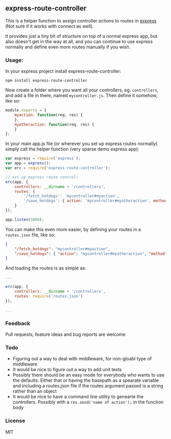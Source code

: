## express-route-controller

This is a helper function to assign controller actions to routes
in [express](http://expressjs.com/) (Not sure if it works with connect as well).

It provides just a tiny bit of structure on top of a normal express app, but also
doesn't get in the way at all, and you can continue to use express normally and
define even more routes manually if you wish.

### Usage:

In your express project install express-route-controller:

```
npm install express-route-controller
```

Now create a folder where you want all your controllers, eg. `controllers`, and add a file in there,
named `mycontroller.js`. Then define it somehow, like so:

```javascript
module.exports = {
    myaction: function(req, res) {
    },
    myotheraction: function(req, res) {
    }
};
```

In your main app.js file (or wherever you set up express routes normally) simply call the helper
function (very sparse demo express app):

```javascript
var express = require('express');
var app = express();
var erc = require('express-route-controller');

// set up express route control:
erc(app, {
    controllers: __dirname + '/controllers',
    routes: {
        '/fetch_hotdogs': 'mycontroller#myaction',
        '/save_hotdogs': { action: 'mycontroller#myotheraction', method: 'post' }
    }
});

app.listen(3000);
```

You can make this even more easier, by defining your routes in a `routes.json` file, like so:
```json
{
    "/fetch_hotdogs": "mycontroller#myaction",
    "/save_hotdogs": { "action": "mycontroller#myotheraction", "method": "post" }
}
```

And loading the routes is as simple as:

```javascript
...

erc(app, {
    controllers: __dirname + '/controllers',
    routes: require('routes.json')
});

...
```

### Feedback

Pull requests, feature ideas and bug reports are welcome

### Todo

- Figuring out a way to deal with middleware, for non-gloabl type of middleware
- It would be nice to figure out a way to add unit tests
- Possibly there should be an easy mode for everybody who wants to use the defaults. Either that
  or having the basepath as a spearate variable and including a routes.json file if the routes argument
  passed is a string rather than an object
- It would be nice to have a command line utility to genearte the controllers. Possibly with a
  `res.send('name of action');` in the function body

### License

MIT

